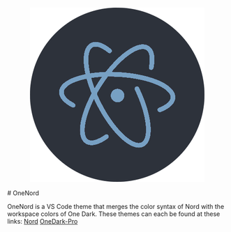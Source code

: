 <p align="center">
<img src="https://raw.githubusercontent.com/Taren-Ko/onenord/master/icon.png">
</p>
# OneNord

OneNord is a VS Code theme that merges the color syntax of Nord with the workspace colors of One Dark.
These themes can each be found at these links:
[Nord](https://github.com/arcticicestudio/nord-visual-studio-code)
[OneDark-Pro](https://github.com/Binaryify/OneDark-Pro)
